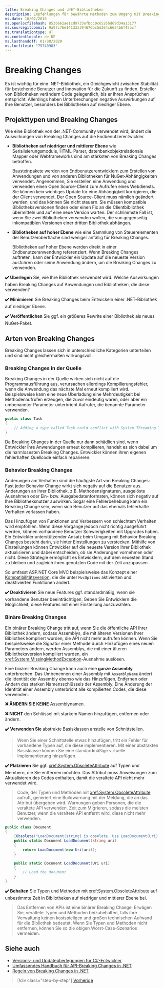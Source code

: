```yaml
---
title: Breaking Changes und .NET-Bibliotheken
description: Empfehlungen für bewährte Methoden zum Umgang mit Breaking Changes beim Erstellen von .NET-Bibliotheken.
ms.date: 10/02/2018
ms.openlocfilehash: 8536662ae1cd9733efbcc0c6526bd69d34a13177
ms.sourcegitcommit: 9a97c76e141333394676bc5d264c6624b6f45bcf
ms.translationtype: HT
ms.contentlocale: de-DE
ms.lasthandoff: 01/08/2020
ms.locfileid: "75740983"
---
```

# <a name="breaking-changes"></a>Breaking Changes

Es ist wichtig für eine .NET-Bibliothek, ein Gleichgewicht zwischen Stabilität für bestehende Benutzer und Innovation für die Zukunft zu finden. Ersteller von Bibliotheken verändern Code gelegentlich, bis er ihren Ansprüchen entspricht. Allerdings haben Unterbrechungen negative Auswirkungen auf Ihre Benutzer, besonders bei Bibliotheken auf niedriger Ebene.

## <a name="project-types-and-breaking-changes"></a>Projekttypen und Breaking Changes

Wie eine Bibliothek von der .NET-Community verwendet wird, ändert die Auswirkungen von Breaking Changes auf die Endbenutzerentwickler.

- **Bibliotheken auf niedriger und mittlerer Ebene** wie Serialisierungsmodule, HTML-Parser, datenbankobjektrelationale Mapper oder Webframeworks sind am stärksten von Breaking Changes betroffen.

  Bausteinpakete werden von Endbenutzerentwicklern zum Erstellen von Anwendungen und von anderen Bibliotheken für NuGet-Abhängigkeiten verwendet. Angenommen, Sie erstellen eine Anwendung und verwenden einen Open Source-Client zum Aufrufen eines Webdiensts. Sie können kein wichtiges Update für eine Abhängigkeit korrigieren, die der Client verwendet. Der Open Source-Client muss nämlich geändert werden, und das können Sie nicht steuern. Sie müssen kompatible Bibliotheksversionen finden oder einen Fix an die Clientbibliothek übermitteln und auf eine neue Version warten. Der schlimmste Fall ist, wenn Sie zwei Bibliotheken verwenden wollen, die von gegenseitig inkompatiblen Versionen einer dritten Bibliothek abhängen.

- **Bibliotheken auf hoher Ebene** wie eine Sammlung von Steuerelementen der Benutzeroberfläche sind weniger anfällig für Breaking Changes.

  Bibliotheken auf hoher Ebene werden direkt in einer Endbenutzeranwendung referenziert. Wenn Breaking Changes auftreten, kann der Entwickler ein Update auf die neueste Version ausführen oder seine Anwendung ändern, um die Breaking Changes zu verwenden.

**✔️️ Überlegen** Sie, wie Ihre Bibliothek verwendet wird. Welche Auswirkungen haben Breaking Changes auf Anwendungen und Bibliotheken, die diese verwenden?

**✔️ Minimieren** Sie Breaking Changes beim Entwickeln einer .NET-Bibliothek auf niedriger Ebene.

**✔️ Veröffentlichen** Sie ggf. ein größeres Rewrite einer Bibliothek als neues NuGet-Paket.

## <a name="types-of-breaking-changes"></a>Arten von Breaking Changes

Breaking Changes lassen sich in unterschiedliche Kategorien unterteilen und sind nicht gleichermaßen wirkungsvoll.

### <a name="source-breaking-change"></a>Breaking Changes in der Quelle

Breaking Changes in der Quelle wirken sich nicht auf die Programmausführung aus, verursachen allerdings Kompilierungsfehler, wenn die Anwendung das nächste Mal erneut kompiliert wird. Beispielsweise kann eine neue Überladung eine Mehrdeutigkeit bei Methodenaufrufen erzeugen, die zuvor eindeutig waren, oder aber ein umbenannter Parameter unterbricht Aufrufer, die benannte Parameter verwenden.

```csharp
public class Task
{
    // Adding a type called Task could conflict with System.Threading.Tasks.Task at compilation
}
```

Da Breaking Changes in der Quelle nur dann schädlich sind, wenn Entwickler ihre Anwendungen erneut kompilieren, handelt es sich dabei um die harmlosesten Breaking Changes. Entwickler können ihren eigenen fehlerhaften Quellcode einfach reparieren.

### <a name="behavior-breaking-change"></a>Behavior Breaking Changes

Änderungen am Verhalten sind die häufigste Art von Breaking Changes: Fast jeder Behavior Change wirkt sich negativ auf die Benutzer aus. Änderungen an Ihrer Bibliothek, z.B. Methodensignaturen, ausgelöste Ausnahmen oder Ein- bzw. Ausgabedatenformaten, können sich negativ auf Ihre Bibliotheksnutzer auswirken. Sogar eine Fehlerbehebung kann ein Breaking Change sein, wenn sich Benutzer auf das ehemals fehlerhafte Verhalten verlassen haben.

Das Hinzufügen von Funktionen und Verbessern von schlechtem Verhalten wird empfohlen. Wenn diese Vorgänge jedoch nicht richtig ausgeführt werden, können vorhandene Benutzer Schwierigkeiten mit Upgrades haben. Ein Entwickler unterstützender Ansatz beim Umgang mit Behavior Breaking Changes besteht darin, sie hinter Einstellungen zu verstecken. Mithilfe von Einstellungen können Entwickler auf die neueste Version Ihrer Bibliothek aktualisieren und dabei entscheiden, ob sie Änderungen vornehmen oder nicht. Diese Strategie ermöglicht es Entwicklern, auf dem neuesten Stand zu bleiben und zugleich ihren genutzten Code mit der Zeit anzupassen.

So umfasst ASP.NET Core MVC beispielsweise das Konzept einer [Kompatibilitätsversion](/aspnet/core/mvc/compatibility-version), die die unter `MvcOptions` aktivierten und deaktivierten Funktionen ändert.

**✔️ Deaktivieren**  Sie neue Features ggf. standardmäßig, wenn sie vorhandene Benutzer beeinträchtigen. Geben Sie Entwicklern die Möglichkeit, diese Features mit einer Einstellung auszuwählen.

### <a name="binary-breaking-change"></a>Binäre Breaking Changes

Ein binärer Breaking Change tritt auf, wenn Sie die öffentliche API Ihrer Bibliothek ändern, sodass Assemblys, die mit älteren Versionen Ihrer Bibliothek kompiliert wurden, die API nicht mehr aufrufen können. Wenn Sie beispielsweise die Signatur einer Methode durch Hinzufügen eines neuen Parameters ändern, werden Assemblys, die mit einer älteren Bibliotheksversion kompiliert wurden, ein <xref:System.MissingMethodException>-Ausnahme auslösen.

Eine binärer Breaking Change kann auch eine **ganze Assembly** unterbrechen. Das Umbenennen einer Assembly mit `AssemblyName` ändert die Identität der Assembly ebenso wie das Hinzufügen, Entfernen oder Ändern des starken Namensschlüssels der Assembly. Eine Änderung der Identität einer Assembly unterbricht alle kompilierten Codes, die diese verwenden.

**❌ ÄNDERN SIE KEINE** Assemblynamen.

**❌ NICHT** den Schlüssel mit starkem Namen hinzufügen, entfernen oder ändern.

**✔️ Verwenden Sie** abstrakte Basisklassen anstelle von Schnittstellen.

> Wenn Sie einer Schnittstelle etwas hinzufügen, tritt ein Fehler für vorhandene Typen auf, die diese implementieren. Mit einer abstrakten Basisklasse können Sie eine standardmäßige virtuelle Implementierung hinzufügen.

**✔️ Platzieren** Sie ggf. <xref:System.ObsoleteAttribute> auf Typen und Membern, die Sie entfernen möchten. Das Attribut muss Anweisungen zum Aktualisieren des Codes enthalten, damit die veraltete API nicht mehr verwendet wird.

> Code, der Typen und Methoden mit <xref:System.ObsoleteAttribute> aufruft, generiert eine Buildwarnung mit der Meldung, die an das Attribut übergeben wird. Warnungen geben Personen, die die veraltete API verwenden, Zeit zum Migrieren, sodass die meisten Benutzer, wenn die veraltete API entfernt wird, diese nicht mehr verwenden.

```csharp
public class Document
{
    [Obsolete("LoadDocument(string) is obsolete. Use LoadDocument(Uri) instead.")]
    public static Document LoadDocument(string uri)
    {
        return LoadDocument(new Uri(uri));
    }

    public static Document LoadDocument(Uri uri)
    {
        // Load the document
    }
}
```

**✔️ Behalten** Sie Typen und Methoden mit <xref:System.ObsoleteAttribute> auf unbestimmte Zeit in Bibliotheken auf niedriger und mittlerer Ebene bei.

> Das Entfernen von APIs ist eine binärer Breaking Change. Erwägen Sie, veraltete Typen und Methoden beizubehalten, falls ihre Verwaltung keinen kostspieligen und großen technischen Aufwand für die Bibliothek bedeutet. Wenn Sie Typen und Methoden nicht entfernen, können Sie so die obigen Worst-Case-Szenarios vermeiden.

## <a name="see-also"></a>Siehe auch

- [Versions- und Updateüberlegungen für C#-Entwickler](../../csharp/whats-new/version-update-considerations.md)
- [Umfassendes Handbuch für API-Breaking Changes in .NET](https://stackoverflow.com/questions/1456785/a-definitive-guide-to-api-breaking-changes-in-net)
- [Regeln von Breaking Changes in .NET](https://github.com/dotnet/runtime/blob/master/docs/coding-guidelines/breaking-change-rules.md)

>[!div class="step-by-step"]
>[Vorherige](versioning.md)

